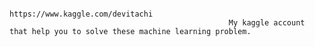                                                      https://www.kaggle.com/devitachi
                                                     My kaggle account that help you to solve these machine learning problem.
